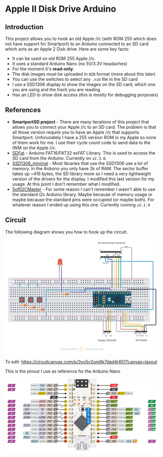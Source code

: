 # Apple II Disk Drive Arduino

## Introduction

This project allows you to hook an old Apple //c (with ROM 255 which does not have support for Smartport) to an Arduino connected to an SD card which acts as an Apple 2 Disk drive. Here are some key facts:

- It can be used on old ROM 255 Apple //c.
- It uses a standard Arduino Nano (no 5V/3.3V headaches)
- For the moment it's **read-only**.
- The disk images must be uploaded in `NIB` format (more about this later)
- You can use the switches to select any `.nib` file in the SD card
- I use a SSD1306 display to show the images on the SD card, which one you are using and the track you are reading.
- Has an LED to show disk access (this is mostly for debugging purposes)


## References

- **SmartportSD project** - There are many iterations of this project that allows you to connect your Apple //c to an SD card. The problem is that all those version require you to have an Apple //c that supports Smartport. Unforunately I have a 255 version ROM in my Apple so none of them work for me. I use their cycle count code to send data to the IWM on the Apple //c.
- [SDFat](https://github.com/greiman/SdFat) - Arduino FAT16/FAT32 exFAT Library. This is used to access the SD card from the Arduino. Currently on `v2.3.0`.
- [SSD1306_minimal](https://github.com/kirknorthrop/SSD1306_minimal) - Most libraries that use the SSD1306 use a lot of memory. In the Arduino you only have 2k of RAM. The sector buffer takes up ~416 bytes, the SD library more so I need a very lightweight version of the drivers for the display. I modified this last version for my usage. At this point I don't remember what I modified.
- [SoftI2CMaster](https://github.com/felias-fogg/SoftI2CMaster) - For some reason I can't remember I wasn't able to use the standard i2c Arduino library. Maybe because of memory usage or maybe because the standard pins were occupied (or maybe both). For whatever reason I ended up using this one. Currently running `v2.1.9`

## Circuit

The following diagram shows you how to hook up the circuit.

![Circuit diagram](/img/a2diskarduino-layout.png)

To edit: https://circuitcanvas.com/p/3vo5y2um8k7dad4r851?canvas=layout

This is the pinout I use as reference for the Arduino Nano

![Pinout](/img/arduino-pinout.jpeg)
